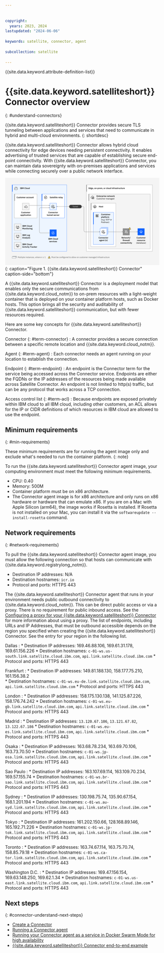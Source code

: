 ```yaml
---


copyright:
  years: 2023, 2024
lastupdated: "2024-06-06"

keywords: satellite, connector, agent

subcollection: satellite

---
```


{{site.data.keyword.attribute-definition-list}}

# {{site.data.keyword.satelliteshort}} Connector overview
{: #understand-connectors}

{{site.data.keyword.satelliteshort}} Connector provides secure TLS tunneling between applications and services that need to communicate in hybrid and multi-cloud environments.
{: shortdesc}

  
{{site.data.keyword.satelliteshort}} Connector allows hybrid cloud connectivity for edge devices needing persistent connectivity. It enables advertising of trusted services that are capable of establishing secure end-point connectivity. With {{site.data.keyword.satelliteshort}} Connector, you can maintain data sovereignty with on-premises applications and services while connecting securely over a public network interface.

![{{site.data.keyword.satelliteshort}} Connector](images/satellite-connector.svg "{{site.data.keyword.satelliteshort}} Connector"){: caption="Figure 1. {{site.data.keyword.satelliteshort}} Connector" caption-side="bottom"}
  
A {{site.data.keyword.satelliteshort}} Connector is a deployment model that enables only the secure communications from {{site.data.keyword.cloud_notm}} to on-prem resources with a light-weight container that is deployed on your container platform hosts, such as Docker hosts. This option brings all the security and auditability of {{site.data.keyword.satelliteshort}} communication, but with fewer resources required.
  
Here are some key concepts for {{site.data.keyword.satelliteshort}} Connector.
  
Connector {: #term-connector}
:   A connector provides a secure connection between a specific remote location and {{site.data.keyword.cloud_notm}}.
  
Agent {: #term-agent}
:   Each connector needs an agent running on your location to establish the connection.
  
Endpoint {: #term-endpoint}
:   An endpoint is the Connector term for the service being accessed across the Connector service. Endpoints are either the FQDNs or the IP addresses of the resources being made available across Satellite Connector. An endpoint is not limited to http(s) traffic, but can be any protocol that works across a TCP connection.
  
Access control list {: #term-acl}
:   Because endpoints are exposed privately within IBM cloud to all IBM cloud, including other customers, an ACL allows for the IP or CIDR definitions of which resources in IBM cloud are allowed to use the endpoint.


## Minimum requirements
{: #min-requirements}

These minimum requirements are for running the agent image only and exclude what's needed to run the container platform.
{: note}
  
To run the {{site.data.keyword.satelliteshort}} Connector agent image, your computing environment must meet the following minimum requirements.

- CPU: 0.40
- Memory: 500M
- Container platform must be on x86 architecture.
- The Connector agent image is for x86 architecture and only runs on x86 hardware or hardware that can emulate x86. If you are on a Mac with Apple Silicon (arm64), the image works if Rosetta is installed. If Rosetta is not installed on your Mac, you can install it via the `softwareupdate --install-rosetta` command.

## Network requirements
{: #network-requirements}

To pull the {{site.data.keyword.satelliteshort}} Connector agent image, you must allow the following connection so that hosts can communicate with {{site.data.keyword.registrylong_notm}}.
- Destination IP addresses: N/A 
- Destination hostnames: `icr.io` 
- Protocol and ports: HTTPS 443 

The {{site.data.keyword.satelliteshort}} Connector agent that runs in your environment needs public outbound connectivity to {{site.data.keyword.cloud_notm}}. This can be direct public access or via a proxy. There is no requirement for public inbound access. See the [Configuring a proxy for your {{site.data.keyword.satelliteshort}} Connector](/docs/satellite?topic=satellite-config-connector-proxy) for more information about using a proxy. The list of endpoints, including URLs and IP Addresses, that must be outbound accessible depends on the region you specified when creating the {{site.data.keyword.satelliteshort}} Connector. See the entry for your region in the following list.

Dallas
:    * Destination IP addresses: 169.46.88.106, 169.61.31.178, 169.61.156.226
     * Destination hostnames: `c-01-ws.us-south.link.satellite.cloud.ibm.com`, `api.link.satellite.cloud.ibm.com`
     * Protocol and ports: HTTPS 443

Frankfurt
:    * Destination IP addresses: 149.81.188.130, 158.177.75.210, 161.156.38.2  
     * Destination hostnames:  `c-01-ws.eu-de.link.satellite.cloud.ibm.com`, `api.link.satellite.cloud.ibm.com`
     * Protocol and ports: HTTPS 443

London
:    * Destination IP addresses: 158.175.130.138, 141.125.87.226, 158.176.74.242
     * Destination hostnames: `c-01-ws.eu-gb.link.satellite.cloud.ibm.com`, `api.link.satellite.cloud.ibm.com`
     * Protocol and ports: HTTPS 443

Madrid
:   * Destination IP addresses: `13.120.67.106`, `13.121.67.82`, `13.122.67.186`
    * Destination hostnames: `c-01-ws.eu-es.link.satellite.cloud.ibm.com`, `api.link.satellite.cloud.ibm.com`
    * Protocol and ports: HTTPS 443
     
Osaka
:    * Destination IP addresses: 163.68.78.234, 163.69.70.106, 163.73.70.50
     * Destination hostnames: `c-01-ws.jp-osa.link.satellite.cloud.ibm.com`, `api.link.satellite.cloud.ibm.com`
     * Protocol and ports: HTTPS 443

Sao Paulo
:    * Destination IP addresses: 163.107.69.114, 163.109.70.234, 169.57.155.74 
     * Destination hostnames: `c-01-ws.br-sao.link.satellite.cloud.ibm.com`, `api.link.satellite.cloud.ibm.com`
     * Protocol and ports: HTTPS 443

Sydney
:    * Destination IP addresses: 130.198.75.74, 135.90.67.154, 168.1.201.194
     * Destination hostnames: `c-01-ws.au-syd.link.satellite.cloud.ibm.com`, `api.link.satellite.cloud.ibm.com`
     * Protocol and ports: HTTPS 443
     
Tokyo
:    * Destination IP addresses: 161.202.150.66, 128.168.89.146, 165.192.71.226
     * Destination hostnames: `c-01-ws.jp-tok.link.satellite.cloud.ibm.com`, `api.link.satellite.cloud.ibm.com`
     * Protocol and ports: HTTPS 443

Toronto
:    * Destination IP addresses: 163.74.67.114, 163.75.70.74, 158.85.79.18
     * Destination hostnames: `c-01-ws.ca-tor.link.satellite.cloud.ibm.com`, `api.link.satellite.cloud.ibm.com`
     * Protocol and ports: HTTPS 443

Washington D.C.
:    * Destination IP addresses: 169.47.156.154, 169.63.148.250, 169.62.1.34
     * Destination hostnames: `c-01-ws.us-east.link.satellite.cloud.ibm.com`, `api.link.satellite.cloud.ibm.com`
     * Protocol and ports: HTTPS 443

## Next steps
{: #connector-understand-next-steps}

- [Create a Connector](/docs/satellite?topic=satellite-create-connector)
- [Running a Connector agent](/docs/satellite?topic=satellite-run-agent-locally)
- [Running your Connector agent as a service in Docker Swarm Mode for high availability](/docs/satellite?topic=satellite-run-agent-swarm)
- [{{site.data.keyword.satelliteshort}} Connector end-to-end example](/docs/satellite?topic=satellite-end-to-end)




